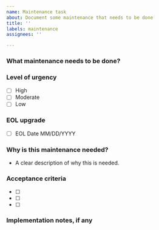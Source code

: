 ```yaml
---
name: Maintenance task
about: Document some maintenance that needs to be done
title: ''
labels: maintenance
assignees: ''

---
```

### What maintenance needs to be done?

### Level of urgency
- [ ] High
- [ ] Moderate
- [ ] Low

### EOL upgrade
- [ ] EOL Date MM/DD/YYYY

### Why is this maintenance needed?
- A clear description of why this is needed.

### Acceptance criteria
 - [ ]
 - [ ]
 - [ ]

### Implementation notes, if any
